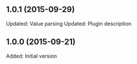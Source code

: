 ## 1.0.1 (2015-09-29)

Updated: Value parsing
Updated: Plugin description

## 1.0.0 (2015-09-21)

Added: Initial version
